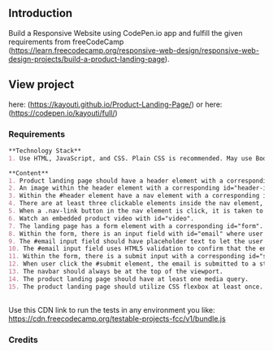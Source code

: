 ## Introduction
Build a Responsive Website using CodePen.io app and fulfill the given requirements from freeCodeCamp (https://learn.freecodecamp.org/responsive-web-design/responsive-web-design-projects/build-a-product-landing-page).


## View project
here: (https://kayouti.github.io/Product-Landing-Page/)
or
here: (https://codepen.io/kayouti/full/)



### Requirements
```markdown
**Technology Stack**
1. Use HTML, JavaScript, and CSS. Plain CSS is recommended. May use Bootstrap or SASS. Additional technologies (example jQuery, React, Angular, or Vue) are not recommended for this project.

**Content**
1. Product landing page should have a header element with a corresponding id="header".
2. An image within the header element with a corresponding id="header-img". A company logo would make a good image here.
3. Within the #header element have a nav element with a corresponding id="nav-bar".
4. There are at least three clickable elements inside the nav element, each with the class nav-link.
5. When a .nav-link button in the nav element is click, it is taken to the corresponding section of the landing page.
6. Watch an embedded product video with id="video".
7. The landing page has a form element with a corresponding id="form".
8. Within the form, there is an input field with id="email" where user can enter an email address.
9. The #email input field should have placeholder text to let the user know what the field is for.
10. The #email input field uses HTML5 validation to confirm that the entered text is an email address.
11. Within the form, there is a submit input with a corresponding id="submit".
12. When user click the #submit element, the email is submitted to a static page (use this mock URL: https://www.freecodecamp.com/email-submit) that confirms the email address was entered and that it posted successfully.
13. The navbar should always be at the top of the viewport.
14. The product landing page should have at least one media query.
15. The product landing page should utilize CSS flexbox at least once.
```
##
Use this CDN link to run the tests in any environment you like: https://cdn.freecodecamp.org/testable-projects-fcc/v1/bundle.js

### Credits

